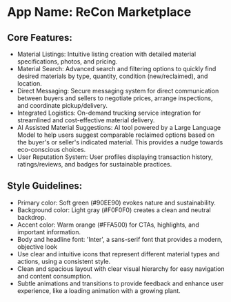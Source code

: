 # **App Name**: ReCon Marketplace

## Core Features:

- Material Listings: Intuitive listing creation with detailed material specifications, photos, and pricing.
- Material Search: Advanced search and filtering options to quickly find desired materials by type, quantity, condition (new/reclaimed), and location.
- Direct Messaging: Secure messaging system for direct communication between buyers and sellers to negotiate prices, arrange inspections, and coordinate pickup/delivery.
- Integrated Logistics: On-demand trucking service integration for streamlined and cost-effective material delivery.
- AI Assisted Material Suggestions: AI tool powered by a Large Language Model to help users suggest comparable reclaimed options based on the buyer's or seller's indicated material. This provides a nudge towards eco-conscious choices.
- User Reputation System: User profiles displaying transaction history, ratings/reviews, and badges for sustainable practices.

## Style Guidelines:

- Primary color: Soft green (#90EE90) evokes nature and sustainability.
- Background color: Light gray (#F0F0F0) creates a clean and neutral backdrop.
- Accent color: Warm orange (#FFA500) for CTAs, highlights, and important information.
- Body and headline font: 'Inter', a sans-serif font that provides a modern, objective look
- Use clear and intuitive icons that represent different material types and actions, using a consistent style.
- Clean and spacious layout with clear visual hierarchy for easy navigation and content consumption.
- Subtle animations and transitions to provide feedback and enhance user experience, like a loading animation with a growing plant.